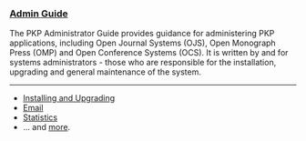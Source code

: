 
### [Admin Guide](admin-guide/en/)

The PKP Administrator Guide provides guidance for administering PKP applications, including Open Journal Systems \(OJS\), Open Monograph Press \(OMP\) and Open Conference Systems \(OCS\). It is written by and for systems administrators - those who are responsible for the installation, upgrading and general maintenance of the system.

---

- [Installing and Upgrading](admin-guide/en/managing-the-environment)
- [Email](admin-guide/en/email)
- [Statistics](admin-guide/en/statistics)
- ... and [more](admin-guide/en/).

